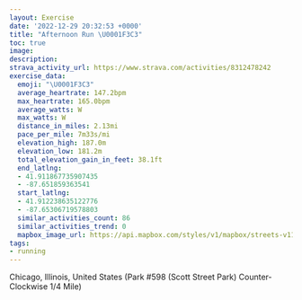 ```yaml
---
layout: Exercise
date: '2022-12-29 20:32:53 +0000'
title: "Afternoon Run \U0001F3C3"
toc: true
image:
description:
strava_activity_url: https://www.strava.com/activities/8312478242
exercise_data:
  emoji: "\U0001F3C3"
  average_heartrate: 147.2bpm
  max_heartrate: 165.0bpm
  average_watts: W
  max_watts: W
  distance_in_miles: 2.13mi
  pace_per_mile: 7m33s/mi
  elevation_high: 187.0m
  elevation_low: 181.2m
  total_elevation_gain_in_feet: 38.1ft
  end_latlng:
  - 41.911867735907435
  - -87.651859363541
  start_latlng:
  - 41.912238635122776
  - -87.65306719578803
  similar_activities_count: 86
  similar_activities_trend: 0
  mapbox_image_url: https://api.mapbox.com/styles/v1/mapbox/streets-v11/static/path-5+787af2-1.0(g%7Bx~Fhl~uOA%7BBV%5BnAqB%5E_%40Ro%40I_GBGB%3FX%3FAq%40BMF%5BIqDGmI%3FeA%3FMHY%3FOA%5D%40g%40Cy%40Ci%40%40MDIPITUHCPEP%40VCDBBPA%5C%40lCAf%40Bj%40BJLVPJXDr%40%3Fh%40CJGLMJ%5BB_%40AgCC%5DGYWU%5DIqABMHQRITAPCdCBv%40HT%5CRPDvAERILMH_%40%40QCaDCWGMKOGEWGWAq%40BSBQLMVIXAV%40XCl%40DjA%40RHPLPLFRBnACRCHGFGLa%40BqA%3FaAEq%40IYKOUKWCiAFQHIFQb%40CL%3FzBBv%40DTHLNLRFlA%3FRCHELONe%40BYAqBG%7B%40IUIKQKm%40GwACk%40Ka%40%40SAS%3F_%40FIHA%5CD%7C%40GbA%40j%40DXDhACxBDnBA%7C%40BdAD%7CL%40XP%5EITWNoAnB),pin-s-s+e5b22e(-87.65141,41.91172),pin-s-f+89ae00(-87.65023000000001,41.91129999999999)/auto/800x800?access_token=pk.eyJ1Ijoiam9zaGJlY2ttYW4iLCJhIjoiY205eWR2aDd1MWZ6djJrbXc4a3M0bWZleiJ9.XiG9OWkNcZk2QzjJbxLB4A
tags:
- running
---
```




Chicago, Illinois, United States (Park #598 (Scott Street Park) Counter-Clockwise 1/4 Mile)
